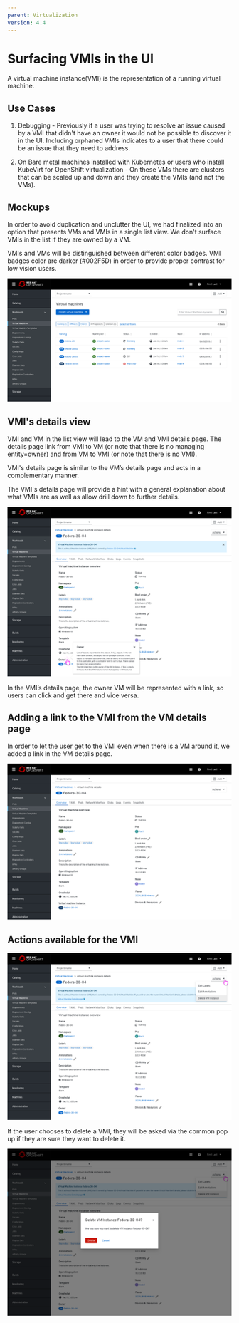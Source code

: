 ```yaml
---
parent: Virtualization
version: 4.4
---
```


# Surfacing VMIs in the UI

A virtual machine instance(VMI) is the representation of a running virtual machine.

## Use Cases

1. Debugging -  Previously if a user was trying to resolve an issue caused by a VMI that didn't have an owner it would not be possible to discover it in the UI. Including orphaned VMIs indicates to a user that there could be an issue that they need to address.

2. On Bare metal machines installed with Kubernetes or users who install KubeVirt for OpenShift virtualization - On these VMs there are clusters that can be scaled up and down and they create the VMIs (and not the VMs).

## Mockups

In order to avoid duplication and unclutter the UI, we had finalized into an option that presents VMs and VMIs in a single list view.
We don't surface VMIs in the list if they are owned by a VM.

VMIs and VMs will be distinguished between different color badges. VMI badges color are darker (#002F5D) in order to provide proper contrast for low vision users.

![single list view of VMs and VMIs ](img/VMsListW_VMIsOp2.png)

## VMI's details view

VMI and VM in the list view will lead to the VM and VMI details page.
The details page link from VMI to VM (or note that there is no managing entity=owner) and from VM to VMI (or note that there is no VMI).

VMI's details page is similar to the VM’s details page and acts in a complementary manner.

The VMI's details page will provide a hint with a general explanation about what VMIs are as well as allow drill down to further details.

![VMI's details page](img/Op1_VMI_DetailsViewPlusHint.png)

In the VMI’s details page, the owner VM will be represented with a link, so users can click and get there and vice versa.

## Adding a link to the VMI from the VM details page

In order to let the user get to the VMI even when there is a VM around it, we added a link in the VM details page.

![VMI's details page showing link to its VMI](img/VM_DetailsPageW_LinkToVMI.png)

## Actions available for the VMI

![VMI's available actions](img/Op1Actions.png)

If the user chooses to delete a VMI, they will be asked via the common pop up if they are sure they want to delete it.

![Asking if they are sure to delete](img/Op1WarningPopupDelete.png)
